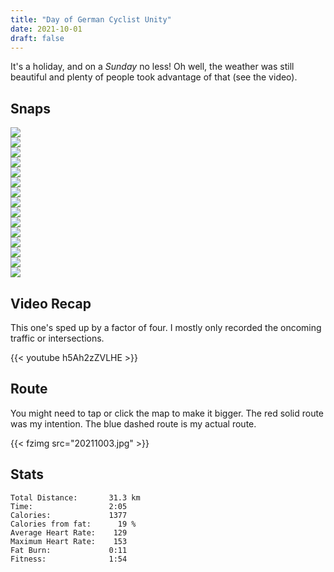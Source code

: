 ```yaml
---
title: "Day of German Cyclist Unity"
date: 2021-10-01
draft: false
---
```

It's a holiday, and on a *Sunday* no less!  Oh well, the weather was still beautiful and plenty of people took advantage of that (see the video).


## Snaps

![](IMG211003-111217F.JPG)  
![](IMG211003-111242F.JPG)  
![](IMG211003-111344F.JPG)  
![](IMG211003-111454F.JPG)  
![](IMG211003-111610F.JPG)  
![](IMG211003-111741F.JPG)  
![](IMG211003-111743862_s.jpg)  
![](IMG211003-111856F.JPG)  
![](IMG211003-112119F.JPG)  
![](IMG211003-114534237_s.jpg)  
![](IMG211003-114655F.JPG)  
![](IMG211003-115137F.JPG)  
![](IMG211003-115731F.JPG)  
![](IMG211003-115940F.JPG)  
![](IMG211003-122731F.JPG)  



## Video Recap
This one's sped up by a factor of four.  I mostly only recorded the oncoming traffic or intersections.

{{< youtube h5Ah2zZVLHE >}}

## Route
You might need to tap or click the map to make it bigger.  The red solid route was my intention.  The blue dashed route is my actual route.  

{{< fzimg src="20211003.jpg" >}}

## Stats

```
Total Distance:       31.3 km 
Time:                 2:05 
Calories:             1377
Calories from fat:      19 %
Average Heart Rate:    129
Maximum Heart Rate:    153
Fat Burn:             0:11
Fitness:              1:54
```

